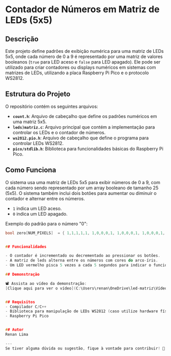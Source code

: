 # Contador de Números em Matriz de LEDs (5x5)

## Descrição
Este projeto define padrões de exibição numérica para uma matriz de LEDs 5x5, onde cada número de 0 a 9 é representado por uma matriz de valores booleanos (`true` para LED aceso e `false` para LED apagado). Ele pode ser utilizado para criar contadores ou displays numéricos em sistemas com matrizes de LEDs, utilizando a placa Raspberry Pi Pico e o protocolo WS2812.

## Estrutura do Projeto
O repositório contém os seguintes arquivos:

- **`count.h`**: Arquivo de cabeçalho que define os padrões numéricos em uma matriz 5x5.
- **`leds)matriz.c`**: Arquivo principal que contém a implementação para controlar os LEDs e o contador de números.
- **`ws2812.pio.h`**: Arquivo de cabeçalho que define o programa para controlar LEDs WS2812.
- **`pico/stdlib.h`**: Biblioteca para funcionalidades básicas do Raspberry Pi Pico.

## Como Funciona
O sistema usa uma matriz de LEDs 5x5 para exibir números de 0 a 9, com cada número sendo representado por um array booleano de tamanho 25 (5x5). O sistema também inclui dois botões para aumentar ou diminuir o contador e alternar entre os números.

- `1` indica um LED aceso.
- `0` indica um LED apagado.

Exemplo do padrão para o número "0":

```cpp
bool zero[NUM_PIXELS]  = { 1,1,1,1,1, 1,0,0,0,1, 1,0,0,0,1, 1,0,0,0,1, 1,1,1,1,1 };


## Funcionalidades

- O contador é incrementado ou decrementado ao pressionar os botões.
- A matriz de leds alterna entre os números com cores do arco-íris.
- Um LED vermelho pisca 5 vezes a cada 5 segundos para indicar o funcionamento correto.

## Demonstração

📽️ Assista ao vídeo da demonstração:  
[Clique aqui para ver o vídeo](C:\Users\renan\OneDrive\led-matriz\Vídeo do WhatsApp de 2025-02-02 à(s) 15.16.22_4893bb0b.mp4)


## Requisitos
- Compilador C/C++
- Biblioteca para manipulação de LEDs WS2812 (caso utilize hardware físico, fornecido pela Bitdoglab)
- Raspberry Pi Pico


## Autor
Renan Lima

---
Se tiver alguma dúvida ou sugestão, fique à vontade para contribuir! 🚀

